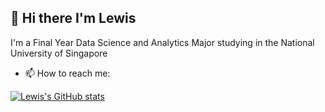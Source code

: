 ## 👋 Hi there I'm Lewis 

I'm a Final Year Data Science and Analytics Major studying in the National University of Singapore 

- 📫 How to reach me:
  

[![Lewis's GitHub stats](https://github-readme-stats.vercel.app/api?username=Lewisay7&theme=ayu-mirage&show_icons=true&custom_title=Lewis's\\Github\\Stats)](https://github.com/Lewisay7/github-readme-stats)
<!--

Here are some ideas to get you started:

- 🔭 I’m currently working on ...
- 🌱 I’m currently learning ...
- 👯 I’m looking to collaborate on ...
- 🤔 I’m looking for help with ...
- 💬 Ask me about ...
- 📫 How to reach me: ...
- ⚡ Fun fact: ...
-->
